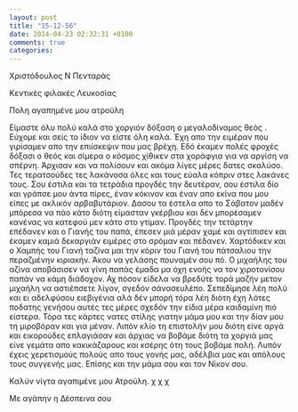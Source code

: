 ```yaml
---
layout: post
title: "15-12-56"
date: 2014-04-23 02:32:31 +0100
comments: true
categories: 
---
```


Χριστόδουλος Ν Πενταράς

Κεντικές φιλακές Λευκοσίας

Πολη αγαπημένε μου ατρούλη

Είμαστε όλυ πολύ καλά στο χοργιόν δόξαση ο μεγαλοδίναμος θεός . Εύχομε και σείς το ίδιον να είστε όλη καλά. Έχη απο την ειμέραν που γιρίσαμεν απο την επιίσκεψιν που μας βρέχη. Εδό έκαμεν πολές φροχές δόξασι ο θεός και σίμερα ο κόσμος χίθικεν στα χοράφγια για να αργίση να σπέρνη. Άρχισαν και να πολίσουν και ακόμα λίγες μέρες δατες σκαλύσο. Τες τερατσούδες τες λακάνοσα όλες και τους εύαλα κόπριν στες λακάνες τους.
Σου έστιλα και τα τετράδια προγδές την δευτέραν, σου έστιλα δίο και γράπσε μου άντα πίρες, έναν κόκινον και έναν απο εκίνα που μου είπες με ακλικόν αρβαβυτάριον. Δασου τα έστελα απο το Σάβατον μαδέν μπόρεσα να πάο κάτο διότη είμασταν γκέρβιου και δέν μπορέσαμεν κανένας να κατεφού μεν κάτο στο γτίμαν.
Προγδές την τετάρτην επέδανεν και ο Γιανής του παπά, έπεσεν μιά μέραν χαμέ και αγτίπισεν και έκαμεν καμιά δεκαργιάν ειμέρες στο
σρόμαν και πέδανεν. Χαρτόδικεν και ο Χαμπής του Γιανή ταζίνα μαι την κόριν του Γιανή του πάτσαλιου την περαζμένην κιριακήν.
Άκου να γελάσης πουναμέν σου πό. Ο μιχαήλης του αζίνα αποβάσισεν να γίνη παπάς έμαδα μα όχη ενοής να τον χιροτονίσου παπάν να κάμη διάδοχον. Αχ πόσον είδελα να βρεδύτε τορά μαζήν μετον μιχαήλη να αστιέπσετε λίγον, σγεδόν σάνασευλέπο. Σεπεδίμησε λέη πολύ και ει αδελφύσου ειεβιγένια αλά δέν μπορή τόρα λέη διότη έχη λότες ποδατης γενήσου αυτές τες μέρες σχεδόν την είδια μέρα καιδαμίνη πιό είστερα. Τόρα τες κάρτες νατες στίλης γιατην μάμα μου και την δίαν μου τη μιροβόραν και για μέναν. Λιπόν κλίο τη επιστολήν μου διότη είνε αργά και εικορούδες επλαγιάσαν και άρχιας να βοβάμε διότη τα χοργιά μας είνε γεμάτα απο κακικάζαρους και κσέρης ότη τους βοβάμε πολή. Λυπόν έχεις χερετισμούς πολούς απο τους γονής μας, αδέλβια μας και απόλους τους συγγενής μας. Επίσης και την μάμα σου και τον Νίκον σου.

Καλύν νίγτα αγαπιμένε μου Ατρούλη. χ χ χ

Με αγάπην η Δέσπεινα σου
